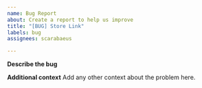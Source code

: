 ```yaml
---
name: Bug Report
about: Create a report to help us improve
title: "[BUG] Store Link"
labels: bug
assignees: scarabaeus

---
```


**Describe the bug**

**Additional context**
Add any other context about the problem here.
